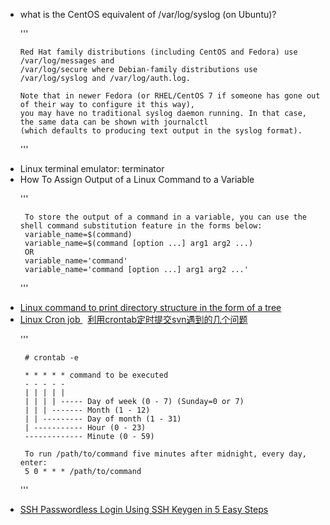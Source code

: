 

<ul>
<li>what is the CentOS equivalent of /var/log/syslog (on Ubuntu)?</li>
    
    
'''

    Red Hat family distributions (including CentOS and Fedora) use /var/log/messages and 
    /var/log/secure where Debian-family distributions use /var/log/syslog and /var/log/auth.log.

    Note that in newer Fedora (or RHEL/CentOS 7 if someone has gone out of their way to configure it this way), 
    you may have no traditional syslog daemon running. In that case, the same data can be shown with journalctl
    (which defaults to producing text output in the syslog format).


'''

<li>Linux terminal emulator:  terminator</li>
<li>How To Assign Output of a Linux Command to a Variable</li>


'''

     To store the output of a command in a variable, you can use the shell command substitution feature in the forms below:
     variable_name=$(command)
     variable_name=$(command [option ...] arg1 arg2 ...)
     OR
     variable_name='command'
     variable_name='command [option ...] arg1 arg2 ...'
'''

<li> <a href="https://stackoverflow.com/questions/3455625/linux-command-to-print-directory-structure-in-the-form-of-a-tree">Linux command to print directory structure in the form of a tree</a></li>

<li> <a href="https://www.cyberciti.biz/faq/how-do-i-add-jobs-to-cron-under-linux-or-unix-oses/"> Linux Cron job </a> 
    &nbsp; <a href="https://www.cnblogs.com/funnyway/p/9005937.html">利用crontab定时提交svn遇到的几个问题</a>
</li>


'''

     # crontab -e
     
     * * * * * command to be executed
     - - - - -
     | | | | |
     | | | | ----- Day of week (0 - 7) (Sunday=0 or 7)
     | | | ------- Month (1 - 12)
     | | --------- Day of month (1 - 31)
     | ----------- Hour (0 - 23)
     ------------- Minute (0 - 59)
     
     To run /path/to/command five minutes after midnight, every day, enter:
     5 0 * * * /path/to/command
     
'''

<li><a href="https://www.tecmint.com/ssh-passwordless-login-using-ssh-keygen-in-5-easy-steps/"> SSH Passwordless Login Using SSH Keygen in 5 Easy Steps</a></li>
    
</ul>

